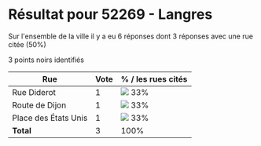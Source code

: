# Résultat pour 52269 - Langres

Sur l'ensemble de la ville il y a eu 6 réponses dont 3 réponses avec une rue citée (50%)

3 points noirs identifiés

| Rue | Vote | % / les rues cités|
|-----|------|-------------------|
| Rue Diderot | 1 | <img src="../../img/bar_33.gif" />&nbsp;33%|
| Route de Dijon | 1 | <img src="../../img/bar_33.gif" />&nbsp;33%|
| Place des États Unis | 1 | <img src="../../img/bar_33.gif" />&nbsp;33%|
| **Total** | 3 | 100%|
